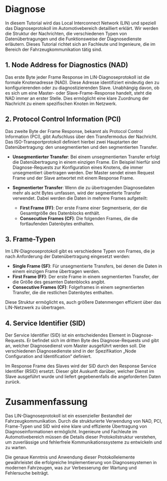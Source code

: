 # Diagnose

In diesem Tutorial wird das Local Interconnect Network (LIN) und speziell das Diagnoseprotokoll im Automotivebereich detailliert erklärt. Wir werden die Struktur der Nachrichten, die verschiedenen Typen von Datenübertragungen und die Funktionsweise der Diagnosedienste erläutern. Dieses Tutorial richtet sich an Fachleute und Ingenieure, die im Bereich der Fahrzeugkommunikation tätig sind.

## 1. Node Address for Diagnostics (NAD)

Das erste Byte jeder Frame Response im LIN-Diagnoseprotokoll ist die formale Knotenadresse (NAD). Diese Adresse identifiziert eindeutig den zu konfigurierenden oder zu diagnostizierenden Slave. Unabhängig davon, ob es sich um eine Master- oder Slave-Frame-Response handelt, steht die NAD immer an erster Stelle. Dies ermöglicht eine klare Zuordnung der Nachricht zu einem spezifischen Knoten im Netzwerk.

## 2. Protocol Control Information (PCI)

Das zweite Byte der Frame Response, bekannt als Protocol Control Information (PCI), gibt Aufschluss über den Transfermodus der Nachricht. Das ISO-Transportprotokoll definiert hierbei zwei Hauptarten der Datenübertragung: den unsegmentierten und den segmentierten Transfer.

- **Unsegmentierter Transfer**: Bei einem unsegmentierten Transfer erfolgt die Datenübertragung in einem einzigen Frame. Ein Beispiel hierfür sind Diagnose-Requests zur Konfiguration eines Knotens, die immer unsegmentiert übertragen werden. Der Master sendet einen Request Frame und der Slave antwortet mit einem Response Frame.
  
- **Segmentierter Transfer**: Wenn die zu übertragenden Diagnosedaten mehr als acht Bytes umfassen, wird der segmentierte Transfer verwendet. Dabei werden die Daten in mehrere Frames aufgeteilt:
  - **First Frame (FF)**: Der erste Frame einer Segmentserie, der die Gesamtgröße des Datenblocks enthält.
  - **Consecutive Frames (CF)**: Die folgenden Frames, die die fortlaufenden Datenbytes enthalten.

## 3. Frame-Typen

Im LIN-Diagnoseprotokoll gibt es verschiedene Typen von Frames, die je nach Anforderung der Datenübertragung eingesetzt werden:

- **Single Frame (SF)**: Für unsegmentierte Transfers, bei denen die Daten in einem einzigen Frame übertragen werden.
- **First Frame (FF)**: Der erste Frame in einem segmentierten Transfer, der die Größe des gesamten Datenblocks angibt.
- **Consecutive Frames (CF)**: Folgeframes in einem segmentierten Transfer, die die restlichen Datenbytes enthalten.

Diese Struktur ermöglicht es, auch größere Datenmengen effizient über das LIN-Netzwerk zu übertragen.

## 4. Service Identifier (SID)

Der Service Identifier (SID) ist ein entscheidendes Element in Diagnose-Requests. Er befindet sich im dritten Byte des Diagnose-Requests und gibt an, welcher Diagnosedienst vom Master ausgeführt werden soll. Die verschiedenen Diagnosedienste sind in der Spezifikation „Node Configuration and Identification“ definiert.

Im Response Frame des Slaves wird der SID durch den Response Service Identifier (RSID) ersetzt. Dieser gibt Auskunft darüber, welcher Dienst im Slave ausgeführt wurde und liefert gegebenenfalls die angeforderten Daten zurück.

# Zusammenfassung

Das LIN-Diagnoseprotokoll ist ein essenzieller Bestandteil der Fahrzeugkommunikation. Durch die strukturierte Verwendung von NAD, PCI, Frame-Typen und SID wird eine klare und effiziente Übertragung von Diagnoseinformationen ermöglicht. Ingenieure und Fachleute im Automotivebereich müssen die Details dieser Protokollstruktur verstehen, um zuverlässige und fehlerfreie Kommunikationssysteme zu entwickeln und zu warten. 

Die genaue Kenntnis und Anwendung dieser Protokollelemente gewährleistet die erfolgreiche Implementierung von Diagnosesystemen in modernen Fahrzeugen, was zur Verbesserung der Wartung und Fehlersuche beiträgt.